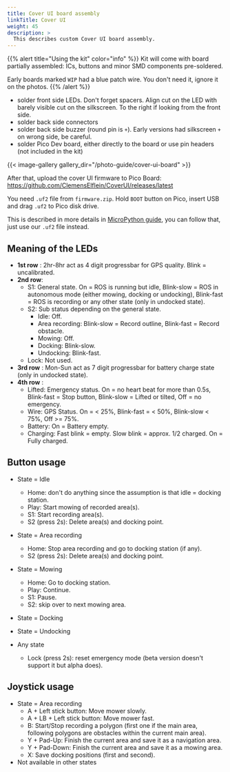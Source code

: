 ```yaml
---
title: Cover UI board assembly
linkTitle: Cover UI
weight: 45
description: >
  This describes custom Cover UI board assembly.
---
```


{{% alert title="Using the kit" color="info" %}}
Kit will come with board partially assembled: ICs, buttons and minor SMD components pre-soldered.

Early boards marked `WIP` had a blue patch wire. You don't need it, ignore it on the photos.
{{% /alert %}}

* solder front side LEDs. Don't forget spacers. Align cut on the LED with barely visible cut on the silkscreen. To the right if looking from the front side.
* solder back side connectors
* solder back side buzzer (round pin is `+`). Early versions had silkscreen `+` on wrong side, be careful. 
* solder Pico Dev board, either directly to the board or use pin headers (not included in the kit)

{{< image-gallery gallery_dir="/photo-guide/cover-ui-board" >}}

After that, upload the cover UI firmware to Pico Board: https://github.com/ClemensElflein/CoverUI/releases/latest

You need `.uf2` file from `firmware.zip`. Hold `BOOT` button on Pico, insert USB and drag `.uf2` to Pico disk drive. 

This is described in more details in [MicroPython guide](https://www.raspberrypi.com/documentation/microcontrollers/micropython.html#drag-and-drop-micropython), you can follow that, just use our `.uf2` file instead.


## Meaning of the LEDs

* **1st row** : 2hr-8hr act as 4 digit progressbar for GPS quality. Blink = uncalibrated.
* **2nd row**:
  - S1: General state. On = ROS is running but idle, Blink-slow = ROS in autonomous mode (either mowing, docking or undocking), Blink-fast = ROS is recording or any other state (only in undocked state).
  - S2: Sub status depending on the general state.
    - Idle: Off.
    - Area recording: Blink-slow = Record outline, Blink-fast = Record obstacle.
    - Mowing: Off.
    - Docking: Blink-slow.
    - Undocking: Blink-fast.
  - Lock: Not used.
* **3rd row** : Mon-Sun act as 7 digit progressbar for battery charge state (only in undocked state).
* **4th row** :
  - Lifted: Emergency status. On = no heart beat for more than 0.5s, Blink-fast = Stop button, Blink-slow = Lifted or tilted, Off = no emergency.
  - Wire: GPS Status. On = < 25%, Blink-fast = < 50%, Blink-slow < 75%, Off >= 75%.
  - Battery: On = Battery empty.
  - Charging: Fast blink = empty. Slow blink = approx. 1/2 charged. On = Fully charged.


## Button usage

* State = Idle
   - Home: don't do anything since the assumption is that idle = docking station.
   - Play: Start mowing of recorded area(s).
   - S1: Start recording area(s).
   - S2 (press 2s): Delete area(s) and docking point.   
* State = Area recording
   - Home: Stop area recording and go to docking station (if any).
   - S2 (press 2s): Delete area(s) and docking point.
* State = Mowing
   - Home: Go to docking station.
   - Play: Continue.
   - S1: Pause.
   - S2: skip over to next mowing area.
* State = Docking
* State = Undocking

* Any state
  - Lock (press 2s): reset emergency mode (beta version doesn't support it but alpha does).


## Joystick usage

* State = Area recording
   - A + Left stick button: Move mower slowly.
   - A + LB + Left stick button: Move mower fast.
   - B: Start/Stop recording a polygon (first one if the main area, following polygons are obstacles within the current main area).   
   - Y + Pad-Up: Finish the current area and save it as a navigation area.
   - Y + Pad-Down: Finish the current area and save it as a mowing area.
   - X: Save docking positions (first and second).
* Not available in other states
